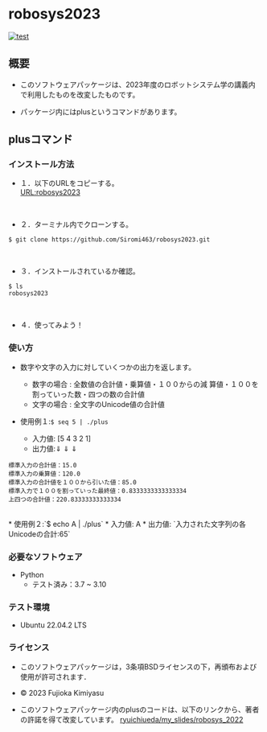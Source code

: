 # robosys2023
[![test](https://github.com/Siromi463/robosys2023/actions/workflows/test.yml/badge.svg)](https://github.com/Siromi463/robosys2023/actions/workflows/test.yml)


## 概要

* このソフトウェアパッケージは、2023年度のロボットシステム学の講義内で利用したものを改変したものです。

* パッケージ内にはplusというコマンドがあります。

## plusコマンド


### インストール方法

* １．以下のURLをコピーする。<br>
[URL:robosys2023](https://github.com/Siromi463/robosys2023.git)
<br>

* ２．ターミナル内でクローンする。<br>
```
$ git clone https://github.com/Siromi463/robosys2023.git
```
<br>

* ３．インストールされているか確認。<br>
```
$ ls
robosys2023
```
<br>

* ４．使ってみよう！

### 使い方

* 数字や文字の入力に対していくつかの出力を返します。
	* 数字の場合 : 全数値の合計値・乗算値・１００からの減		算値・１００を割っていった数・四つの数の合計値
	* 文字の場合 : 全文字のUnicode値の合計値 

* 使用例１:`$ seq 5 | ./plus`
	* 入力値: [5 4 3 2 1]
	* 出力値:⇓  ⇓  ⇓
```
標準入力の合計値：15.0
標準入力の乗算値：120.0
標準入力の合計値を１００から引いた値：85.0
標準入力で１００を割っていった最終値：0.8333333333333334
上四つの合計値：220.83333333333334
```
<br>
* 使用例２:`$ echo A | ./plus` 
	* 入力値: A
	* 出力値: `入力された文字列の各Unicodeの合計:65`



### 必要なソフトウェア
* Python
  * テスト済み：3.7 ~ 3.10

### テスト環境
* Ubuntu 22.04.2 LTS


### ライセンス

* このソフトウェアパッケージは，3条項BSDライセンスの下，再頒布および使用が許可されます．
* © 2023 Fujioka Kimiyasu


* このソフトウェアパッケージ内のplusのコードは、以下のリンクから、著者の許諾を得て改変しています。
[ryuichiueda/my_slides/robosys_2022](https://github.com/ryuichiueda/my_slides/tree/master/robosys_2022)

